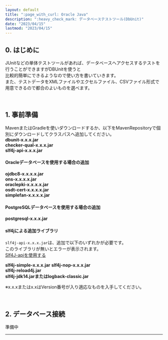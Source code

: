 ```yaml
---
layout: default
title: ":page_with_curl: Oracle Java"
description: ":heavy_check_mark: データベーステストツール(DbUnit)"
date: "2023/04/15"
lastmod: "2023/04/15"
---
```


## 0. はじめに  
JUnitなどの単体テストツールがあれば、データベースへアクセスするテストを行うことができますがDBUnitを使うと  
比較的簡単にできるようなので使い方を書いていきます。  
また、テストデータをXMLファイルやエクセルファイル、CSVファイル形式で用意できるので都合のよいものを選べます。

<br />

## 1. 事前準備  
MavenまたはGradleを使いダウンロードするか、以下をMavenRepositoryで個別にダウンロードしてクラスパスへ追加してください。  
**dbunit-x.x.x.jar**  
**checker-qual-x.x.x.jar**  
**slf4j-api-x.x.x.jar**  

#### Oracleデータベースを使用する場合の追加  
**ojdbc8-x.x.x.x.jar**  
**ons-x.x.x.x.jar**  
**oraclepki-x.x.x.x.jar**  
**osdt-cert-x.x.x.x.jar**  
**simplefan-x.x.x.x.jar**  

#### PostgreSQLデータベースを使用する場合の追加  
**postgresql-x.x.x.jar**  

#### slf4jによる追加ライブラリ  
`slf4j-api-x.x.x.jar`は、追加で以下のいずれかが必要です。  
このライブラリが無いとエラーが表示されます。  
[Slf4J-apiを使用する](Slf4jApi)  

**slf4j-simple-x.x.x.jar**
**slf4j-nop-x.x.x.jar**  
**slf4j-reload4j.jar**  
**slf4j-jdk14.jarまたはlogback-classic.jar**  

※x.x.xまたはx.xはVersion番号が入り適応なものを入手してください。  

<br />

## 2. データベース接続  

準備中  

___
